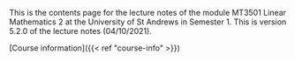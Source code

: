 This is the contents page for the lecture notes of the module MT3501 Linear
Mathematics 2 at the University of St Andrews in Semester 1. This is version
5.2.0 of the lecture notes (04/10/2021).

[Course information]({{< ref "course-info" >}})
